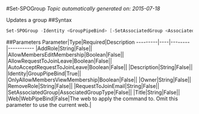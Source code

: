 #Set-SPOGroup
*Topic automatically generated on: 2015-07-18*

Updates a group
##Syntax
```powershell
Set-SPOGroup -Identity <GroupPipeBind> [-SetAssociatedGroup <AssociatedGroupType>] [-AddRole <String>] [-RemoveRole <String>] [-Title <String>] [-Owner <String>] [-Description <String>] [-AllowRequestToJoinLeave <Boolean>] [-AutoAcceptRequestToJoinLeave <Boolean>] [-AllowMembersEditMembership <Boolean>] [-OnlyAllowMembersViewMembership <Boolean>] [-RequestToJoinEmail <String>] [-Web <WebPipeBind>]
```


##Parameters
Parameter|Type|Required|Description
---------|----|--------|-----------
|AddRole|String|False||
|AllowMembersEditMembership|Boolean|False||
|AllowRequestToJoinLeave|Boolean|False||
|AutoAcceptRequestToJoinLeave|Boolean|False||
|Description|String|False||
|Identity|GroupPipeBind|True||
|OnlyAllowMembersViewMembership|Boolean|False||
|Owner|String|False||
|RemoveRole|String|False||
|RequestToJoinEmail|String|False||
|SetAssociatedGroup|AssociatedGroupType|False||
|Title|String|False||
|Web|WebPipeBind|False|The web to apply the command to. Omit this parameter to use the current web.|
<!-- Ref: 8E92D99D1F177C3BA13AE1EE347C8D9B -->